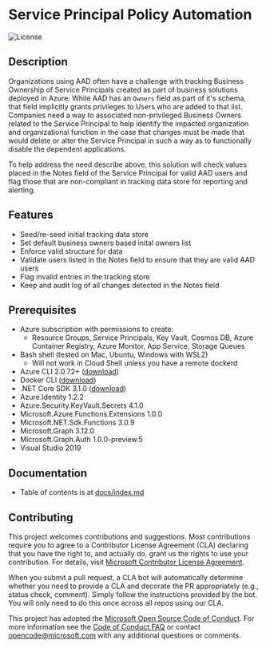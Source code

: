 # Service Principal Policy Automation

![License](https://img.shields.io/badge/license-MIT-green.svg)

## Description

Organizations using AAD often have a challenge with tracking Business Ownership of Service Principals created as part of business solutions deployed in Azure.  While AAD has an `Owners` field as part of it's schema, that field implicitly grants privileges to Users who are added to that list.  Companies need a way to associated non-privileged Business Owners related to the Service Principal to help identify the impacted organization and organizational function in the case that changes must be made that would delete or alter the Service Principal in such a way as to functionally disable the dependent applications.

To help address the need describe above, this solution will check values placed in the Notes field of the Service Principal for valid AAD users and flag those that are non-compliant in tracking data store for reporting and alerting.

## Features

- Seed/re-seed initial tracking data store
- Set default business owners based inital owners list
- Enforce valid structure for data
- Validate users listed in the Notes field to ensure that they are valid AAD users
- Flag invalid entries in the tracking store
- Keep and audit log of all changes detected in the Notes field

## Prerequisites

- Azure subscription with permissions to create:
  - Resource Groups, Service Principals, Key Vault, Cosmos DB, Azure Container Registry, Azure Monitor, App Service, Storage Queues 
- Bash shell (tested on Mac, Ubuntu, Windows with WSL2)
  - Will not work in Cloud Shell unless you have a remote dockerd
- Azure CLI 2.0.72+ ([download](https://docs.microsoft.com/en-us/cli/azure/install-azure-cli?view=azure-cli-latest))
- Docker CLI ([download](https://docs.docker.com/install/))
- .NET Core SDK 3.1.0 ([download](https://dotnet.microsoft.com/download))
- Azure.Identity 1.2.2
- Azure.Security.KeyVault.Secrets 4.1.0
- Microsoft.Azure.Functions.Extensions 1.0.0
- Microsoft.NET.Sdk.Functions 3.0.9
- Microsoft.Graph 3.12.0
- Microsoft.Graph.Auth 1.0.0-preview.5
- Visual Studio 2019 

## Documentation

- Table of contents is at [docs/index.md](docs/index.md)

## Contributing

This project welcomes contributions and suggestions. Most contributions require you to agree to a
Contributor License Agreement (CLA) declaring that you have the right to, and actually do, grant us
the rights to use your contribution. For details, visit [Microsoft Contributor License Agreement](https://cla.opensource.microsoft.com).

When you submit a pull request, a CLA bot will automatically determine whether you need to provide
a CLA and decorate the PR appropriately (e.g., status check, comment). Simply follow the instructions
provided by the bot. You will only need to do this once across all repos using our CLA.

This project has adopted the [Microsoft Open Source Code of Conduct](https://opensource.microsoft.com/codeofconduct/).
For more information see the [Code of Conduct FAQ](https://opensource.microsoft.com/codeofconduct/faq/) or
contact [opencode@microsoft.com](mailto:opencode@microsoft.com) with any additional questions or comments.
